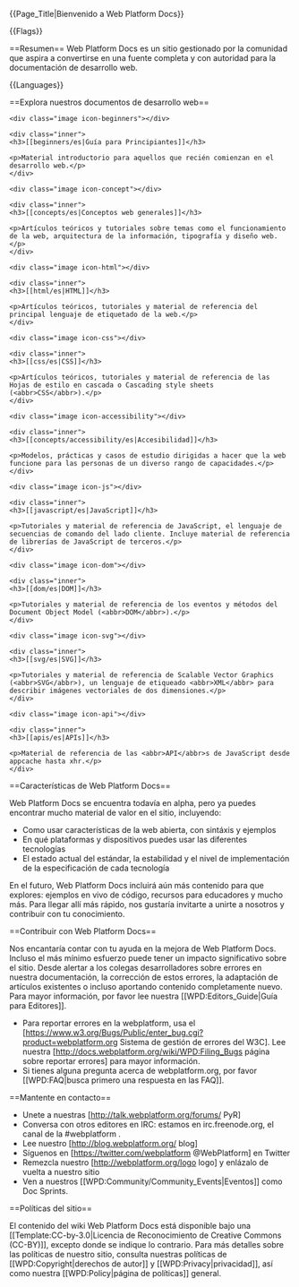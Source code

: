 {{Page_Title|Bienvenido a Web Platform Docs}}

{{Flags}}

==Resumen==
Web Platform Docs es un sitio gestionado por la comunidad que aspira a convertirse en una fuente completa y con autoridad para la documentación de desarrollo web.

{{Languages}}

==Explora nuestros documentos de desarrollo web==

<div class="topic-container">

  <div class="long-topic">
  
    <div class="image icon-beginners"></div>
    
    <div class="inner">
    <h3>[[beginners/es|Guía para Principiantes]]</h3>
    
    <p>Material introductorio para aquellos que recién comienzan en el desarrollo web.</p>
    </div>
  
  </div>
  
  <div class="long-topic">
  
    <div class="image icon-concept"></div>
    
    <div class="inner">
    <h3>[[concepts/es|Conceptos web generales]]</h3>
    
    <p>Artículos teóricos y tutoriales sobre temas como el funcionamiento de la web, arquitectura de la información, tipografía y diseño web.</p>
    </div>
  
  </div>
 
  <div class="long-topic">
  
    <div class="image icon-html"></div>
    
    <div class="inner">
    <h3>[[html/es|HTML]]</h3>
    
    <p>Artículos teóricos, tutoriales y material de referencia del principal lenguaje de etiquetado de la web.</p>
    </div>
  
  </div>
  
  <div class="long-topic">
  
    <div class="image icon-css"></div>
    
    <div class="inner">
    <h3>[[css/es|CSS]]</h3>
    
    <p>Artículos teóricos, tutoriales y material de referencia de las Hojas de estilo en cascada o Cascading style sheets (<abbr>CSS</abbr>).</p>
    </div>
  
  </div>
  
  <div class="long-topic">
  
    <div class="image icon-accessibility"></div>
    
    <div class="inner">
    <h3>[[concepts/accessibility/es|Accesibilidad]]</h3>
    
    <p>Modelos, prácticas y casos de estudio dirigidas a hacer que la web funcione para las personas de un diverso rango de capacidades.</p>
    </div>
  
  </div>
  
  <div class="long-topic">
  
    <div class="image icon-js"></div>
    
    <div class="inner">
    <h3>[[javascript/es|JavaScript]]</h3>
    
    <p>Tutoriales y material de referencia de JavaScript, el lenguaje de secuencias de comando del lado cliente. Incluye material de referencia de librerías de JavaScript de terceros.</p>
    </div>
  
  </div>
  
  <div class="long-topic">
  
    <div class="image icon-dom"></div>
    
    <div class="inner">
    <h3>[[dom/es|DOM]]</h3>
    
    <p>Tutoriales y material de referencia de los eventos y métodos del Document Object Model (<abbr>DOM</abbr>).</p>
    </div>
  
  </div>

  <div class="long-topic">
  
    <div class="image icon-svg"></div>
    
    <div class="inner">
    <h3>[[svg/es|SVG]]</h3>
    
    <p>Tutoriales y material de referencia de Scalable Vector Graphics (<abbr>SVG</abbr>), un lenguaje de etiqueado <abbr>XML</abbr> para describir imágenes vectoriales de dos dimensiones.</p>
    </div>
  
  </div>

  <div class="long-topic">
  
    <div class="image icon-api"></div>
    
    <div class="inner">
    <h3>[[apis/es|APIs]]</h3>
    
    <p>Material de referencia de las <abbr>API</abbr>s de JavaScript desde appcache hasta xhr.</p>
    </div>
  
  </div>

</div>

<div class="clearfixboth"></div>


==Características de Web Platform Docs==

Web Platform Docs se encuentra todavía en alpha, pero ya puedes encontrar mucho material de valor en el sitio, incluyendo:

* Como usar características de la web abierta, con sintáxis y ejemplos
* En qué plataformas y dispositivos puedes usar las diferentes tecnologías
* El estado actual del estándar, la estabilidad y el nivel de implementación de la especificación de cada tecnología

En el futuro, Web Platform Docs incluirá aún más contenido para que explores: ejemplos en vivo de código, recursos para educadores y mucho más. Para llegar allí más rápido, nos gustaría invitarte a unirte a nosotros y contribuir con tu conocimiento.

==Contribuir con Web Platform Docs==

Nos encantaría contar con tu ayuda en la mejora de Web Platform Docs. Incluso el más mínimo esfuerzo puede tener un impacto significativo sobre el sitio. Desde alertar a los colegas desarrolladores sobre errores en nuestra documentación, la corrección de estos errores, la adaptación de artículos existentes o incluso aportando contenido completamente nuevo. Para mayor información, por favor lee nuestra [[WPD:Editors_Guide|Guía para Editores]].

* Para reportar errores en la webplatform, usa el [https://www.w3.org/Bugs/Public/enter_bug.cgi?product=webplatform.org Sistema de gestión de errores del W3C]. Lee nuestra [http://docs.webplatform.org/wiki/WPD:Filing_Bugs página sobre reportar errores] para mayor información.
* Si tienes alguna pregunta acerca de webplatform.org, por favor [[WPD:FAQ|busca primero una respuesta en las FAQ]].

==Mantente en contacto==

* Unete a nuestras [http://talk.webplatform.org/forums/ PyR]
* Conversa con otros editores en <abbr>IRC</abbr>: estamos en irc.freenode.org, el canal de la #webplatform .
* Lee nuestro [http://blog.webplatform.org/ blog]
* Síguenos en [https://twitter.com/webplatform @WebPlatform] en Twitter
* Remezcla nuestro [http://webplatform.org/logo logo] y enlázalo de vuelta a nuestro sitio
* Ven a nuestros [[WPD:Community/Community_Events|Eventos]] como Doc Sprints.

==Políticas del sitio==

El contenido del wiki Web Platform Docs está disponible bajo una [[Template:CC-by-3.0|Licencia de Reconocimiento de Creative Commons (CC-BY)]], excepto donde se indique lo contrario. Para más detalles sobre las políticas de nuestro sitio, consulta nuestras políticas de [[WPD:Copyright|derechos de autor]] y [[WPD:Privacy|privacidad]], así como nuestra [[WPD:Policy|página de políticas]] general.